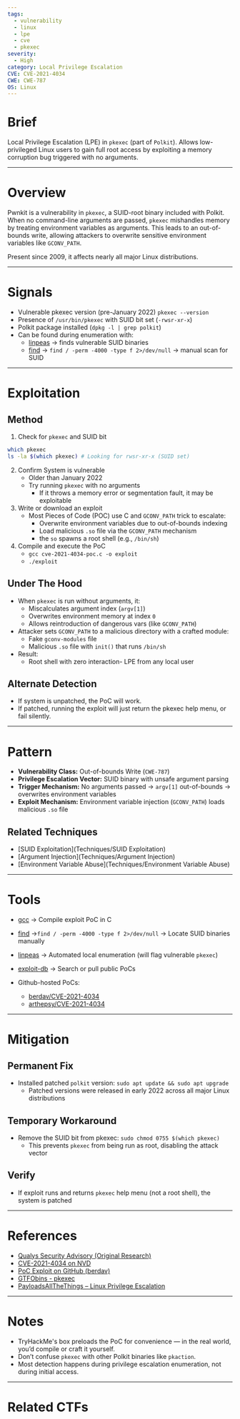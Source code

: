 ```yaml
---
tags:
  - vulnerability
  - linux
  - lpe
  - cve
  - pkexec
severity:
  - High
category: Local Privilege Escalation
CVE: CVE-2021-4034
CWE: CWE-787
OS: Linux
---
```

# Brief
Local Privilege Escalation (LPE) in `pkexec` (part of `Polkit`).  Allows low-privileged Linux users to gain full root access by exploiting a memory corruption bug triggered with no arguments.

---
# Overview
Pwnkit is a vulnerability in `pkexec`, a SUID-root binary included with Polkit. When no command-line arguments are passed, `pkexec` mishandles memory by treating environment variables as arguments. This leads to an out-of-bounds write, allowing attackers to overwrite sensitive environment variables like `GCONV_PATH`.

Present since 2009, it affects nearly all major Linux distributions.

---
# Signals
- Vulnerable pkexec version (pre-January 2022) `pkexec --version`
- Presence of `/usr/bin/pkexec` with SUID bit set (`-rwsr-xr-x`)
- Polkit package installed (`dpkg -l | grep polkit`)
- Can be found during enumeration with:
	- [linpeas](Tools/linpeas) -> finds vulnerable SUID binaries
	- [find](Tools/find) -> `find / -perm -4000 -type f 2>/dev/null` -> manual scan for SUID

---
# Exploitation

## Method

1. Check for `pkexec` and SUID bit
``` bash
which pkexec
ls -la $(which pkexec) # Looking for rwsr-xr-x (SUID set)
```
2. Confirm System is vulnerable
	- Older than January 2022
	- Try running `pkexec` with no arguments
		- If it throws a memory error or segmentation fault, it may be exploitable
3. Write or download an exploit
	- Most Pieces of Code (POC) use C and `GCONV_PATH` trick to escalate:
		- Overwrite environment variables due to out-of-bounds indexing
		- Load malicious `.so` file via the `GCONV_PATH` mechanism
		- the `so` spawns a root shell (e.g., `/bin/sh`)
4. Compile and execute the PoC
	- `gcc cve-2021-4034-poc.c -o exploit`
	- `./exploit`

## Under The Hood
- When `pkexec` is run without arguments, it:
	- Miscalculates argument index (`argv[1]`)
	- Overwrites environment memory at index `0`
	- Allows reintroduction of dangerous vars (like `GCONV_PATH`)
- Attacker sets `GCONV_PATH` to a malicious directory with a crafted module:
	- Fake `gconv-modules` file
	- Malicious `.so` file with `init()` that runs `/bin/sh`
- Result:
	- Root shell with zero interaction- LPE from any local user

## Alternate Detection
- If system is unpatched, the PoC will work.
- If patched, running the exploit will just return the pkexec help menu, or fail silently.

---
# Pattern

- **Vulnerability Class:** Out-of-bounds Write (`CWE-787`)
- **Privilege Escalation Vector:** SUID binary with unsafe argument parsing
- **Trigger Mechanism:** No arguments passed → `argv[1]` out-of-bounds → overwrites environment variables
- **Exploit Mechanism:** Environment variable injection (`GCONV_PATH`) loads malicious `.so` file

## Related Techniques
- [SUID Exploitation](Techniques/SUID Exploitation)
- [Argument Injection](Techniques/Argument Injection)
- [Environment Variable Abuse](Techniques/Environment Variable Abuse)

---
# Tools
- [gcc](Tools/gcc) -> Compile exploit PoC in C
- [find](Tools/find) ->`find / -perm -4000 -type f 2>/dev/null` -> Locate SUID binaries manually
- [linpeas](Tools/linpeas) -> Automated local enumeration (will flag vulnerable `pkexec`)
- [exploit-db](Tools/exploitdb) -> Search or pull public PoCs

- Github-hosted PoCs:
	- [berdav/CVE-2021-4034](https://github.com/berdav/CVE-2021-4034)
	- [arthepsy/CVE-2021-4034](https://github.com/arthepsy/CVE-2021-4034)

---
# Mitigation

## Permanent Fix
- Installed patched `polkit` version: `sudo apt update && sudo apt upgrade`
	- Patched versions were released in early 2022 across all major Linux distributions
## Temporary Workaround
- Remove the SUID bit from pkexec: `sudo chmod 0755 $(which pkexec)`
	- This prevents `pkexec` from being run as root, disabling the attack vector

## Verify
- If exploit runs and returns `pkexec` help menu (not a root shell), the system is patched

---
# References

- [Qualys Security Advisory (Original Research)](https://blog.qualys.com/vulnerabilities-research/2022/01/25/cve-2021-4034-pkexec-local-privilege-escalation)
- [CVE-2021-4034 on NVD](https://nvd.nist.gov/vuln/detail/CVE-2021-4034)
- [PoC Exploit on GitHub (berdav)](https://github.com/berdav/CVE-2021-4034)
- [GTFObins - pkexec](https://gtfobins.github.io/gtfobins/pkexec/)
- [PayloadsAllTheThings – Linux Privilege Escalation](https://github.com/swisskyrepo/PayloadsAllTheThings/tree/master/Methodology%20and%20Resources/Linux%20-%20Privilege%20Escalation)

---
# Notes
- TryHackMe's box preloads the PoC for convenience — in the real world, you’d compile or craft it yourself.
- Don’t confuse `pkexec` with other Polkit binaries like `pkaction`.
- Most detection happens during privilege escalation enumeration, not during initial access.

---
# Related CTFs
